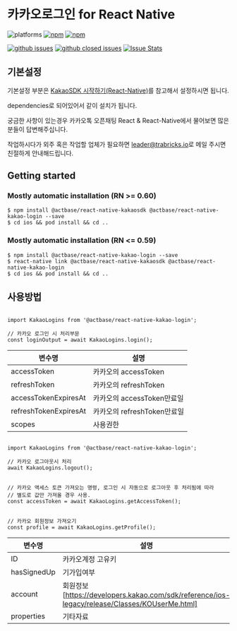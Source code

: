 # 카카오로그인 for React Native

![platforms](https://img.shields.io/badge/platforms-Android%20%7C%20iOS-brightgreen.svg?style=flat-square&colorB=191A17)
[![npm](https://img.shields.io/npm/v/@actbase/react-native-kakaosdk.svg?style=flat-square)](https://www.npmjs.com/package/@actbase/react-native-kakaosdk)
[![npm](https://img.shields.io/npm/dm/@actbase/react-native-kakaosdk.svg?style=flat-square&colorB=007ec6)](https://www.npmjs.com/package/@actbase/react-native-kakaosdk)


[![github issues](https://img.shields.io/github/issues/trabricks/react-native-kakaosdk.svg?style=flat-square)](https://github.com/trabricks/react-native-kakaosdk/issues)
[![github closed issues](https://img.shields.io/github/issues-closed/trabricks/react-native-kakaosdk.svg?style=flat-square&colorB=44cc11)](https://github.com/trabricks/react-native-kakaosdk/issues?q=is%3Aissue+is%3Aclosed)
[![Issue Stats](https://img.shields.io/issuestats/i/github/trabricks/react-native-kakaosdk.svg?style=flat-square&colorB=44cc11)](http://github.com/trabricks/react-native-kakaosdk/issues)

## 기본설정

기본설정 부분은 [KakaoSDK 시작하기(React-Native)](https://github.com/trabricks/react-native-kakaosdk)를 참고해서 설정하시면 됩니다.

dependencies로 되어있어서 같이 설치가 됩니다.

궁금한 사항이 있는경우 카카오톡 오픈채팅 React & React-Native에서 물어보면 많은 분들이 답변해주십니다.

작업하시다가 외주 혹은 작업할 업체가 필요하면 [leader@trabricks.io](mailto:leader@trabricks.io)로 메일 주시면 친절하게 안내해드립니다.


## Getting started

### Mostly automatic installation (RN >= 0.60)

```
$ npm install @actbase/react-native-kakaosdk @actbase/react-native-kakao-login --save
$ cd ios && pod install && cd ..
```

### Mostly automatic installation (RN <= 0.59)

```
$ npm install @actbase/react-native-kakao-login --save
$ react-native link @actbase/react-native-kakaosdk @actbase/react-native-kakao-login
$ cd ios && pod install && cd ..
```


## 사용방법

```

import KakaoLogins from '@actbase/react-native-kakao-login';

// 카카오 로그인 시 처리부문
const loginOutput = await KakaoLogins.login();

```

|변수명       |설명               |
|-----------|------------------|
|accessToken|카카오의 accessToken|
|refreshToken|카카오의 refreshToken|
|accessTokenExpiresAt|카카오의 accessToken만료일|
|refreshTokenExpiresAt|카카오의 refreshToken만료일|
|scopes|사용권한|


```

import KakaoLogins from '@actbase/react-native-kakao-login';

// 카카오 로그아웃시 처리
await KakaoLogins.logout();


// 카카오 액세스 토큰 가져오는 명령, 로그인 시 자동으로 로그아웃 후 처리됨에 따라
// 별도로 값만 가져올 경우 사용.
const accessToken = await KakaoLogins.getAccessToken();


// 카카오 회원정보 가져오기
const profile = await KakaoLogins.getProfile();

```

|변수명|설명               |
|--|------------------|
|ID|카카오계정 고유키|
|hasSignedUp|기가입여부|
|account|회원정보[https://developers.kakao.com/sdk/reference/ios-legacy/release/Classes/KOUserMe.html]|
|properties|기타자료|
